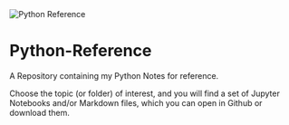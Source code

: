 <img src="https://img.shields.io/badge/Python-FFD43B?style=for-the-badge&logo=python&logoColor=blue" alt="Python Reference">

# Python-Reference

A Repository containing my Python Notes for reference.

Choose the topic (or folder) of interest, and you will find a set of Jupyter Notebooks and/or Markdown files, which you can open in Github or download them.
